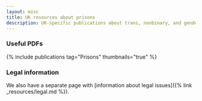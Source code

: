 ```yaml
---
layout: misc
title: UK resources about prisons
description: UK-specific publications about trans, nonbinary, and gender non-conforming prisoners
---
```


### Useful PDFs

{% include publications tag="Prisons" thumbnails="true" %}

### Legal information

We also have a separate page with [information about legal issues]({% link _resources/legal.md %}).